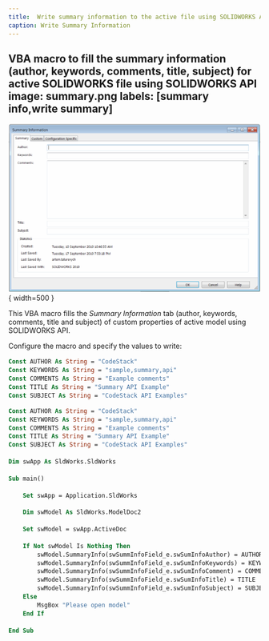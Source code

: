 ```yaml
---
title:  Write summary information to the active file using SOLIDWORKS API
caption: Write Summary Information
---
```

 VBA macro to fill the summary information (author, keywords, comments, title, subject) for active SOLIDWORKS file using SOLIDWORKS API
image: summary.png
labels: [summary info,write summary]
---
![Summary Information of SOLIDWORKS file](summary.png){ width=500 }

This VBA macro fills the *Summary Information* tab (author, keywords, comments, title and subject) of custom properties of active model using SOLIDWORKS API.

Configure the macro and specify the values to write:

~~~ vb
Const AUTHOR As String = "CodeStack"
Const KEYWORDS As String = "sample,summary,api"
Const COMMENTS As String = "Example comments"
Const TITLE As String = "Summary API Example"
Const SUBJECT As String = "CodeStack API Examples"
~~~

~~~ vb
Const AUTHOR As String = "CodeStack"
Const KEYWORDS As String = "sample,summary,api"
Const COMMENTS As String = "Example comments"
Const TITLE As String = "Summary API Example"
Const SUBJECT As String = "CodeStack API Examples"

Dim swApp As SldWorks.SldWorks

Sub main()

    Set swApp = Application.SldWorks
    
    Dim swModel As SldWorks.ModelDoc2
    
    Set swModel = swApp.ActiveDoc
    
    If Not swModel Is Nothing Then
        swModel.SummaryInfo(swSummInfoField_e.swSumInfoAuthor) = AUTHOR
        swModel.SummaryInfo(swSummInfoField_e.swSumInfoKeywords) = KEYWORDS
        swModel.SummaryInfo(swSummInfoField_e.swSumInfoComment) = COMMENTS
        swModel.SummaryInfo(swSummInfoField_e.swSumInfoTitle) = TITLE
        swModel.SummaryInfo(swSummInfoField_e.swSumInfoSubject) = SUBJECT
    Else
        MsgBox "Please open model"
    End If
    
End Sub
~~~


